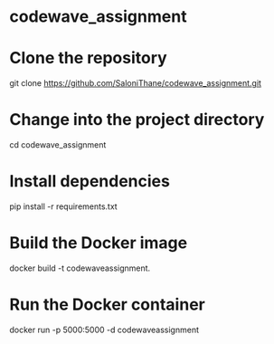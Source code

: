 # codewave_assignment
# Clone the repository
git clone https://github.com/SaloniThane/codewave_assignment.git

# Change into the project directory
cd codewave_assignment

# Install dependencies
pip install -r requirements.txt

# Build the Docker image
docker build -t codewaveassignment.

# Run the Docker container
docker run -p 5000:5000 -d codewaveassignment 
